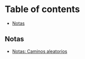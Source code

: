 # Table of contents

* [Notas](README.md)

## Notas

* [Notas: Caminos aleatorios](notas/notas-caminos-aleatorios.md)

